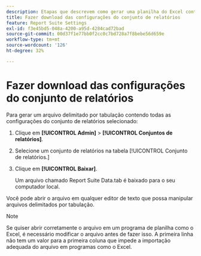 ```yaml
---
description: Etapas que descrevem como gerar uma planilha do Excel contendo todas as configurações do conjunto de relatórios selecionado.
title: Fazer download das configurações do conjunto de relatórios
feature: Report Suite Settings
exl-id: f3e45bd5-048a-4200-a95d-4284cad72bad
source-git-commit: 00d37f1e77bb0f2cc0c7bd728a7f8bebe56d659e
workflow-type: tm+mt
source-wordcount: '126'
ht-degree: 32%

---
```


# Fazer download das configurações do conjunto de relatórios

Para gerar um arquivo delimitado por tabulação contendo todas as configurações do conjunto de relatórios selecionado:

1. Clique em **[!UICONTROL Admin]** > **[!UICONTROL Conjuntos de relatórios]**.

2. Selecione um conjunto de relatórios na tabela [!UICONTROL Conjunto de relatórios.]

3. Clique em **[!UICONTROL Baixar]**.

   Um arquivo chamado Report Suite Data.tab é baixado para o seu computador local.

Você pode abrir o arquivo em qualquer editor de texto que possa manipular arquivos delimitados por tabulação.

>[!NOTE]
>
>   Se quiser abrir corretamente o arquivo em um programa de planilha como o Excel, é necessário modificar o arquivo antes de fazer isso. A primeira linha não tem um valor para a primeira coluna que impede a importação adequada do arquivo em programas como o Excel.
